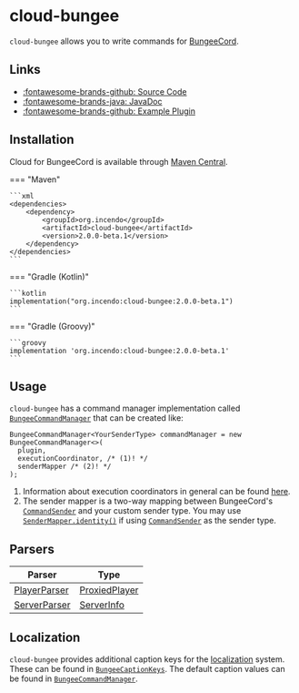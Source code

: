# cloud-bungee

`cloud-bungee` allows you to write commands for [BungeeCord](https://github.com/SpigotMC/BungeeCord).

## Links

<div class="grid cards" markdown>

- [:fontawesome-brands-github: Source Code](https://github.com/Incendo/cloud-minecraft/tree/master/cloud-bungee)
- [:fontawesome-brands-java: JavaDoc](https://javadoc.io/doc/org.incendo/cloud-bungee)
- [:fontawesome-brands-github: Example Plugin](https://github.com/Incendo/cloud-minecraft/tree/master/examples/example-bungee)

</div>

## Installation

Cloud for BungeeCord is available through [Maven Central](https://central.sonatype.com/artifact/org.incendo/cloud-bungee).

<!-- prettier-ignore -->
=== "Maven"

    ```xml
    <dependencies>
        <dependency>
            <groupId>org.incendo</groupId>
            <artifactId>cloud-bungee</artifactId>
            <version>2.0.0-beta.1</version>
        </dependency>
    </dependencies>
    ```

=== "Gradle (Kotlin)"

    ```kotlin
    implementation("org.incendo:cloud-bungee:2.0.0-beta.1")
    ```

=== "Gradle (Groovy)"

    ```groovy
    implementation 'org.incendo:cloud-bungee:2.0.0-beta.1'
    ```

## Usage

`cloud-bungee` has a command manager implementation called
[`BungeeCommandManager`](https://javadoc.io/doc/org.incendo/cloud-bungee/latest/org/incendo/cloud/bungee/BungeeCommandManager.html)
that can be created like:

```{ .java .annotate }
BungeeCommandManager<YourSenderType> commandManager = new BungeeCommandManager<>(
  plugin,
  executionCoordinator, /* (1)! */
  senderMapper /* (2)! */
);
```

1. Information about execution coordinators in general can be found
   [here](../core/index.md#execution-coordinators).
2. The sender mapper is a two-way mapping between BungeeCord's
   [`CommandSender`](https://ci.md-5.net/job/BungeeCord/ws/api/target/apidocs/net/md_5/bungee/api/CommandSender.html) and your custom sender type.
   You may use [`SenderMapper.identity()`](<https://javadoc.io/doc/org.incendo/cloud-core/latest/org/incendo/cloud/SenderMapper.html#identity()>) if using [`CommandSender`](https://ci.md-5.net/job/BungeeCord/ws/api/target/apidocs/net/md_5/bungee/api/CommandSender.html) as the sender type.

## Parsers

| Parser                                                                                                                   | Type                                                                                                                        |
| ------------------------------------------------------------------------------------------------------------------------ | --------------------------------------------------------------------------------------------------------------------------- |
| [PlayerParser](https://javadoc.io/doc/org.incendo/cloud-bungee/latest/org/incendo/cloud/bungee/parser/PlayerParser.html) | [ProxiedPlayer](https://ci.md-5.net/job/BungeeCord/ws/api/target/apidocs/net/md_5/bungee/api/connection/ProxiedPlayer.html) |
| [ServerParser](https://javadoc.io/doc/org.incendo/cloud-bungee/latest/org/incendo/cloud/bungee/parser/ServerParser.html) | [ServerInfo](https://ci.md-5.net/job/BungeeCord/ws/api/target/apidocs/net/md_5/bungee/api/config/ServerInfo.html)           |

## Localization

`cloud-bungee` provides additional caption keys for the [localization](../localization/index.md) system.
These can be found in
[`BungeeCaptionKeys`](https://javadoc.io/doc/org.incendo/cloud-bungee/latest/org/incendo/cloud/bungee/BungeeCaptionKeys.html).
The default caption values can be found in
[`BungeeCommandManager`](https://javadoc.io/doc/org.incendo/cloud-bungee/latest/org/incendo/cloud/bungee/BungeeCommandManager.html).
